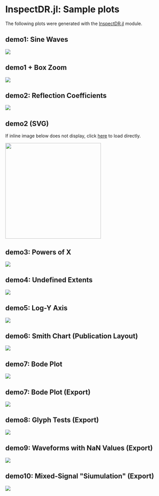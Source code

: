 # InspectDR.jl: Sample plots

The following plots were generated with the [InspectDR.jl](https://github.com/ma-laforge/InspectDR.jl) module.

## demo1: Sine Waves
<img src="demo1.png">

## demo1 + Box Zoom
<img src="demo1_boxzoom.png">

## demo2: Reflection Coefficients
<img src="demo2.png">

## demo2 (SVG)
If inline image below does not display, click [here](demo2.svg) to load directly.

<img src="demo2.svg" width="300">

## demo3: Powers of X
<img src="demo3.png">

## demo4: Undefined Extents
<img src="demo4.png">

## demo5: Log-Y Axis
<img src="demo5.png">

## demo6: Smith Chart (Publication Layout)
<img src="demo6.png">

## demo7: Bode Plot
<img src="demo7.png">

## demo7: Bode Plot (Export)
<img src="demo7_export.png">

## demo8: Glyph Tests (Export)
<img src="demo8_export.png">

## demo9: Waveforms with NaN Values (Export)
<img src="demo9_export.png">

## demo10: Mixed-Signal "Siumulation" (Export)
<img src="demo10_export.png">
